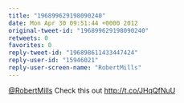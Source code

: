 ```yaml
---
title: "196899629198090240"
date: Mon Apr 30 09:51:44 +0000 2012
original-tweet-id: "196899629198090240"
retweets: 0
favorites: 0
reply-tweet-id: "196898611433447424"
reply-user-id: "15946021"
reply-user-screen-name: "RobertMills"
---
```

<a href="https://twitter.com/RobertMills">@RobertMills</a> Check this out http://t.co/JHqQfNuU
